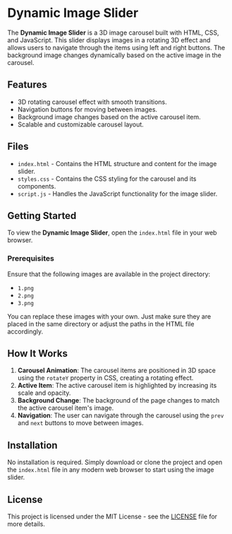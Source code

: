 # Dynamic Image Slider

The **Dynamic Image Slider** is a 3D image carousel built with HTML, CSS, and JavaScript. This slider displays images in a rotating 3D effect and allows users to navigate through the items using left and right buttons. The background image changes dynamically based on the active image in the carousel.

## Features
- 3D rotating carousel effect with smooth transitions.
- Navigation buttons for moving between images.
- Background image changes based on the active carousel item.
- Scalable and customizable carousel layout.

## Files
- `index.html` - Contains the HTML structure and content for the image slider.
- `styles.css` - Contains the CSS styling for the carousel and its components.
- `script.js` - Handles the JavaScript functionality for the image slider.

## Getting Started

To view the **Dynamic Image Slider**, open the `index.html` file in your web browser.

### Prerequisites
Ensure that the following images are available in the project directory:
- `1.png`
- `2.png`
- `3.png`

You can replace these images with your own. Just make sure they are placed in the same directory or adjust the paths in the HTML file accordingly.

## How It Works
1. **Carousel Animation**: The carousel items are positioned in 3D space using the `rotateY` property in CSS, creating a rotating effect.
2. **Active Item**: The active carousel item is highlighted by increasing its scale and opacity.
3. **Background Change**: The background of the page changes to match the active carousel item's image.
4. **Navigation**: The user can navigate through the carousel using the `prev` and `next` buttons to move between images.

## Installation
No installation is required. Simply download or clone the project and open the `index.html` file in any modern web browser to start using the image slider.

## License
This project is licensed under the MIT License - see the [LICENSE](LICENSE) file for more details.
